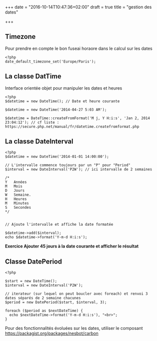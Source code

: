 +++
date = "2016-10-14T10:47:36+02:00"
draft = true
title = "gestion des dates"

+++

## Timezone

Pour prendre en compte le bon fuseai horaore dans le calcul sur les dates

```
<?php
date_default_timezone_set('Europe/Paris');

```

## La classe DatTime

Interface orientée objet pour manipuler les dates et heures

```
<?php
$datetime = new DateTime(); // Date et heure courante

$datetime = new DateTime('2014-04-27 5:03 AM');

$datetime = DateTime::createFromFormat('M j, Y H:i:s', 'Jan 2, 2014 23:04:12'); // cf liste : https://secure.php.net/manual/fr/datetime.createfromformat.php

```

## La classe  DateInterval

```
<?php
$datetime = new DateTime('2014-01-01 14:00:00');

// L'intervalle commence toujours par un "P" pour "Period"
$interval = new DateInterval('P2W'); // ici intervalle de 2 semaines

/*
Y	Années
M	Mois
D	Jours
W	Semaine.
H	Heures
M	Minutes
S	Secondes
*/


// Ajoute l'intervalle et affiche la date formatée

$datetime->add($interval);
echo $datetime->format('Y-m-d H:i:s');

```


**Exercice  Ajouter 45 jours à la date courante et afficher le résultat**

## Classe DatePeriod

```
<?php

$start = new DateTime();
$interval = new DateInterval('P2W');

// iterateur (sur lequel on peut boucler avec foreach) et renvoi 3 dates séparés de 2 semaine chacunes
$period = new DatePeriod($start, $interval, 3);

foreach ($period as $nextDateTime) {
  echo $nextDateTime->format('Y-m-d H:i:s'), "<br>";
}

```


Pour des fonctionnalités évoluées sur les dates, utiliser le composant https://packagist.org/packages/nesbot/carbon
